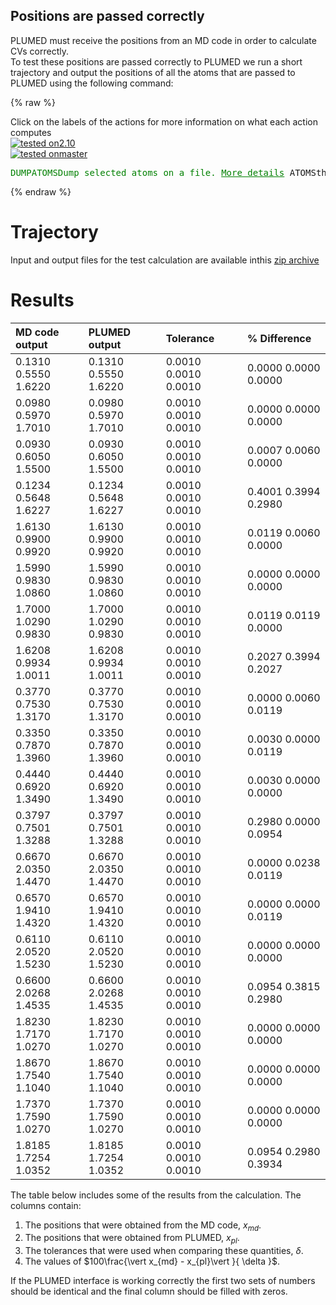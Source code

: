 Positions are passed correctly
------------------------------

PLUMED must receive the positions from an MD code in order to calculate CVs correctly.  
To test these positions are passed correctly to PLUMED we run a short trajectory and output the positions of all the atoms 
that are passed to PLUMED using the following command: 

{% raw %}
<div class="plumedInputContainer">
<div class="plumedpreheader">
<div class="headerInfo" id="value_details_working1.dat"> Click on the labels of the actions for more information on what each action computes </div>
<div class="containerBadge">
<div class="headerBadge"><a href="working1.dat.plumed.stderr"><img src="https://img.shields.io/badge/2.10-passing-green.svg" alt="tested on2.10" /></a></div>
<div class="headerBadge"><a href="working1.dat.plumed_master.stderr"><img src="https://img.shields.io/badge/master-passing-green.svg" alt="tested onmaster" /></a></div>
</div>
</div>
<pre class="plumedlisting">
<span class="plumedtooltip" style="color:green">DUMPATOMS<span class="right">Dump selected atoms on a file. <a href="https://www.plumed.org/doc-master/user-doc/html/DUMPATOMS" style="color:green">More details</a><i></i></span></span> <span class="plumedtooltip">ATOMS<span class="right">the atom indices whose positions you would like to print out<i></i></span></span>=<span class="plumedtooltip">@mdatoms<span class="right">refers to all the MD codes atoms but not PLUMEDs vatoms. <a href="https://www.plumed.org/doc-master/user-doc/html/specifying_atoms">Click here</a> for more information. <i></i></span></span> <span class="plumedtooltip">FILE<span class="right">file on which to output coordinates; extension is automatically detected<i></i></span></span>=plumed.xyz
</pre></div>

 {% endraw %} 

# Trajectory

Input and output files for the test calculation are available inthis [zip archive](basic_master.zip)

# Results

| MD code output | PLUMED output | Tolerance | % Difference | 
|:-------------|:--------------|:--------------|:--------------| 
| 0.1310 0.5550 1.6220 | 0.1310 0.5550 1.6220 | 0.0010 0.0010 0.0010 | 0.0000 0.0000 0.0000 | 
| 0.0980 0.5970 1.7010 | 0.0980 0.5970 1.7010 | 0.0010 0.0010 0.0010 | 0.0000 0.0000 0.0000 | 
| 0.0930 0.6050 1.5500 | 0.0930 0.6050 1.5500 | 0.0010 0.0010 0.0010 | 0.0007 0.0060 0.0000 | 
| 0.1234 0.5648 1.6227 | 0.1234 0.5648 1.6227 | 0.0010 0.0010 0.0010 | 0.4001 0.3994 0.2980 | 
| 1.6130 0.9900 0.9920 | 1.6130 0.9900 0.9920 | 0.0010 0.0010 0.0010 | 0.0119 0.0060 0.0000 | 
| 1.5990 0.9830 1.0860 | 1.5990 0.9830 1.0860 | 0.0010 0.0010 0.0010 | 0.0000 0.0000 0.0000 | 
| 1.7000 1.0290 0.9830 | 1.7000 1.0290 0.9830 | 0.0010 0.0010 0.0010 | 0.0119 0.0119 0.0000 | 
| 1.6208 0.9934 1.0011 | 1.6208 0.9934 1.0011 | 0.0010 0.0010 0.0010 | 0.2027 0.3994 0.2027 | 
| 0.3770 0.7530 1.3170 | 0.3770 0.7530 1.3170 | 0.0010 0.0010 0.0010 | 0.0000 0.0060 0.0119 | 
| 0.3350 0.7870 1.3960 | 0.3350 0.7870 1.3960 | 0.0010 0.0010 0.0010 | 0.0030 0.0000 0.0119 | 
| 0.4440 0.6920 1.3490 | 0.4440 0.6920 1.3490 | 0.0010 0.0010 0.0010 | 0.0030 0.0000 0.0000 | 
| 0.3797 0.7501 1.3288 | 0.3797 0.7501 1.3288 | 0.0010 0.0010 0.0010 | 0.2980 0.0000 0.0954 | 
| 0.6670 2.0350 1.4470 | 0.6670 2.0350 1.4470 | 0.0010 0.0010 0.0010 | 0.0000 0.0238 0.0119 | 
| 0.6570 1.9410 1.4320 | 0.6570 1.9410 1.4320 | 0.0010 0.0010 0.0010 | 0.0000 0.0000 0.0119 | 
| 0.6110 2.0520 1.5230 | 0.6110 2.0520 1.5230 | 0.0010 0.0010 0.0010 | 0.0000 0.0000 0.0000 | 
| 0.6600 2.0268 1.4535 | 0.6600 2.0268 1.4535 | 0.0010 0.0010 0.0010 | 0.0954 0.3815 0.2980 | 
| 1.8230 1.7170 1.0270 | 1.8230 1.7170 1.0270 | 0.0010 0.0010 0.0010 | 0.0000 0.0000 0.0000 | 
| 1.8670 1.7540 1.1040 | 1.8670 1.7540 1.1040 | 0.0010 0.0010 0.0010 | 0.0000 0.0000 0.0000 | 
| 1.7370 1.7590 1.0270 | 1.7370 1.7590 1.0270 | 0.0010 0.0010 0.0010 | 0.0000 0.0000 0.0000 | 
| 1.8185 1.7254 1.0352 | 1.8185 1.7254 1.0352 | 0.0010 0.0010 0.0010 | 0.0954 0.2980 0.3934 | 


The table below includes some of the results from the calculation.  The columns contain:

1. The positions that were obtained from the MD code, $x_{md}$.
2. The positions that were obtained from PLUMED, $x_{pl}$.
3. The tolerances that were used when comparing these quantities, $\delta$.
4. The values of $100\frac{\vert x_{md} - x_{pl}\vert }{ \delta }$.

If the PLUMED interface is working correctly the first two sets of numbers should be identical and the final column should be filled with zeros.
